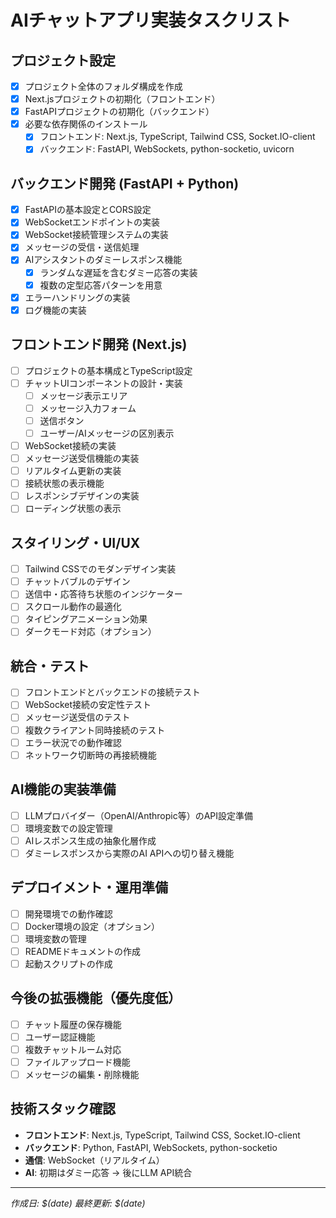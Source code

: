 # AIチャットアプリ実装タスクリスト

## プロジェクト設定
- [x] プロジェクト全体のフォルダ構成を作成
- [x] Next.jsプロジェクトの初期化（フロントエンド）
- [x] FastAPIプロジェクトの初期化（バックエンド）
- [x] 必要な依存関係のインストール
  - [x] フロントエンド: Next.js, TypeScript, Tailwind CSS, Socket.IO-client
  - [x] バックエンド: FastAPI, WebSockets, python-socketio, uvicorn

## バックエンド開発 (FastAPI + Python)
- [x] FastAPIの基本設定とCORS設定
- [x] WebSocketエンドポイントの実装
- [x] WebSocket接続管理システムの実装
- [x] メッセージの受信・送信処理
- [x] AIアシスタントのダミーレスポンス機能
  - [x] ランダムな遅延を含むダミー応答の実装
  - [x] 複数の定型応答パターンを用意
- [x] エラーハンドリングの実装
- [x] ログ機能の実装

## フロントエンド開発 (Next.js)
- [ ] プロジェクトの基本構成とTypeScript設定
- [ ] チャットUIコンポーネントの設計・実装
  - [ ] メッセージ表示エリア
  - [ ] メッセージ入力フォーム
  - [ ] 送信ボタン
  - [ ] ユーザー/AIメッセージの区別表示
- [ ] WebSocket接続の実装
- [ ] メッセージ送受信機能の実装
- [ ] リアルタイム更新の実装
- [ ] 接続状態の表示機能
- [ ] レスポンシブデザインの実装
- [ ] ローディング状態の表示

## スタイリング・UI/UX
- [ ] Tailwind CSSでのモダンデザイン実装
- [ ] チャットバブルのデザイン
- [ ] 送信中・応答待ち状態のインジケーター
- [ ] スクロール動作の最適化
- [ ] タイピングアニメーション効果
- [ ] ダークモード対応（オプション）

## 統合・テスト
- [ ] フロントエンドとバックエンドの接続テスト
- [ ] WebSocket接続の安定性テスト
- [ ] メッセージ送受信のテスト
- [ ] 複数クライアント同時接続のテスト
- [ ] エラー状況での動作確認
- [ ] ネットワーク切断時の再接続機能

## AI機能の実装準備
- [ ] LLMプロバイダー（OpenAI/Anthropic等）のAPI設定準備
- [ ] 環境変数での設定管理
- [ ] AIレスポンス生成の抽象化層作成
- [ ] ダミーレスポンスから実際のAI APIへの切り替え機能

## デプロイメント・運用準備
- [ ] 開発環境での動作確認
- [ ] Docker環境の設定（オプション）
- [ ] 環境変数の管理
- [ ] READMEドキュメントの作成
- [ ] 起動スクリプトの作成

## 今後の拡張機能（優先度低）
- [ ] チャット履歴の保存機能
- [ ] ユーザー認証機能
- [ ] 複数チャットルーム対応
- [ ] ファイルアップロード機能
- [ ] メッセージの編集・削除機能

## 技術スタック確認
- **フロントエンド**: Next.js, TypeScript, Tailwind CSS, Socket.IO-client
- **バックエンド**: Python, FastAPI, WebSockets, python-socketio
- **通信**: WebSocket（リアルタイム）
- **AI**: 初期はダミー応答 → 後にLLM API統合

---
*作成日: $(date)*
*最終更新: $(date)*
